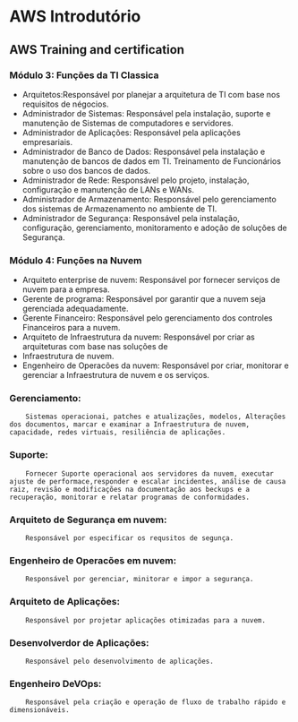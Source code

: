 #                                           AWS Introdutório 

##            AWS Training and certification
###     Módulo 3: Funções da TI Classica
* Arquitetos:Responsável por planejar a arquitetura de TI com base nos requisitos de négocios.
* Administrador de Sistemas: Responsável pela instalação, suporte e manutenção de Sistemas de computadores e servidores.
* Administrador de Aplicações: Responsável pela aplicações empresariais.
* Administrador de Banco de Dados: Responsável pela instalação e manutenção de bancos de dados em TI. Treinamento de Funcionários sobre o uso dos bancos de dados.
* Administrador de Rede: Responsável pelo projeto, instalação, configuração e manutenção de LANs e WANs.
* Administrador de Armazenamento: Responsável pelo gerenciamento dos sistemas de Armazenamento no ambiente de TI.
* Administrador de Segurança: Responsável pela instalação, configuração, gerenciamento, monitoramento e adoção de soluções de Segurança.

###      Módulo 4: Funções na Nuvem
* Arquiteto enterprise de nuvem: Responsável por fornecer serviços de nuvem para a empresa.
* Gerente de programa: Responsável por garantir que a nuvem seja gerenciada adequadamente.
* Gerente Financeiro: Responsável pelo gerenciamento dos controles Financeiros para a nuvem.
* Arquiteto de Infraestrutura da nuvem: Responsável por criar as arquiteturas com base nas soluções de 
* Infraestrutura de nuvem.
* Engenheiro de Operacões da nuvem: Responsável por criar, monitorar e gerenciar a Infraestrutura de nuvem e os serviços.
###     Gerenciamento: 
        Sistemas operacionai, patches e atualizações, modelos, Alterações dos documentos, marcar e examinar a Infraestrutura de nuvem, capacidade, redes virtuais, resiliência de aplicações.
###     Suporte: 
        Fornecer Suporte operacional aos servidores da nuvem, executar ajuste de performace,responder e escalar incidentes, análise de causa raiz, revisão e modificações na documentação aos beckups e a recuperação, monitorar e relatar programas de conformidades.
###     Arquiteto de Segurança em nuvem: 
        Responsável por especificar os requsitos de segunça.
###     Engenheiro de Operacões em nuvem:
        Responsável por gerenciar, minitorar e impor a segurança.
###     Arquiteto de Aplicações:
        Responsável por projetar aplicações otimizadas para a nuvem.
###     Desenvolverdor de Aplicações: 
        Responsável pelo desenvolvimento de aplicações.
###     Engenheiro DeVOps:
        Responsável pela criação e operação de fluxo de trabalho rápido e dimensionáveis.
                   
